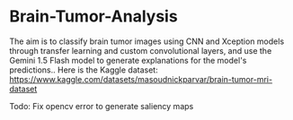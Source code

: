 # Brain-Tumor-Analysis

The aim is to classify brain tumor images using CNN and Xception models through transfer learning and custom convolutional layers, and use the Gemini 1.5 Flash model to generate explanations for the model's predictions.. Here is the Kaggle dataset: https://www.kaggle.com/datasets/masoudnickparvar/brain-tumor-mri-dataset

Todo:
Fix opencv error to generate saliency maps
